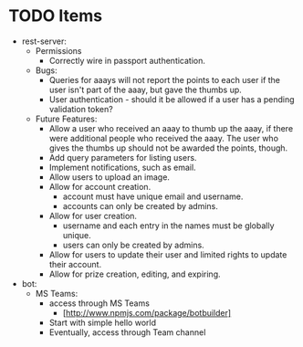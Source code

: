 
# TODO Items


* rest-server:
  * Permissions
    * Correctly wire in passport authentication.
  * Bugs:
    * Queries for aaays will not report the points to each user if the
      user isn't part of the aaay, but gave the thumbs up.
    * User authentication - should it be allowed if a user has a pending
      validation token?
  * Future Features:
    * Allow a user who received an aaay to thumb up the aaay, if there were
      additional people who received the aaay.  The user who gives the
      thumbs up should not be awarded the points, though.
    * Add query parameters for listing users.
    * Implement notifications, such as email.
    * Allow users to upload an image.
    * Allow for account creation.
      * account must have unique email and username.
      * accounts can only be created by admins.
    * Allow for user creation.
      * username and each entry in the names must be globally
        unique.
      * users can only be created by admins.
    * Allow for users to update their user and limited rights
      to update their account.
    * Allow for prize creation, editing, and expiring.
* bot:
  * MS Teams:
    * access through MS Teams
      * [http://www.npmjs.com/package/botbuilder]
    * Start with simple hello world
    * Eventually, access through Team channel

